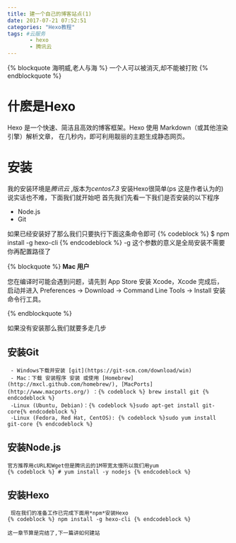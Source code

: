 ```yaml
---
title: 建一个自己的博客站点(1)
date: 2017-07-21 07:52:51
categories: "Hexo教程"
tags: #云服务
	   - hexo
	   - 腾讯云
---
```


{% blockquote 海明威,老人与海 %}
一个人可以被消灭,却不能被打败
{% endblockquote %}




# 什麽是Hexo
  Hexo 是一个快速、简洁且高效的博客框架。Hexo 使用 Markdown（或其他渲染引擎）解析文章，
     在几秒内，即可利用靓丽的主题生成静态网页。
<!--more-->
# 安装
  我的安装环境是*腾讯云* ,版本为*centos7.3*
  安装Hexo很简单(ps 这是作者认为的) 说实话也不难，下面我们就开始吧
  首先我们先看一下我们是否安装的以下程序
  - Node.js
  - Git
  
 如果已经安装好了那么我们只要执行下面这条命令即可
 {% codeblock %}
 $ npm install -g hexo-cli
 {% endcodeblock %}
 -g 这个参数的意义是全局安装不需要你再配置路径了
  
 {% blockquote %}
   **Mac 用户**

   您在编译时可能会遇到问题，请先到 App Store 安装 Xcode，Xcode 完成后，  启动并进入 Preferences -> Download -> Command Line Tools -> Install 安装命令行工具。

 {% endblockquote %}
  
 如果没有安装那么我们就要多走几步
  
  ## 安装Git
     - Windows下载并安装 [git](https://git-scm.com/download/win) 
	 - Mac：下载 安装程序 安装 或使用 [Homebrew](http://mxcl.github.com/homebrew/), [MacPorts](http://www.macports.org/) ：{% codeblock %} brew install git {% endcodeblock %}
     -Linux (Ubuntu, Debian)：{% codeblock %}sudo apt-get install git-core{% endcodeblock %}
     -Linux (Fedora, Red Hat, CentOS): {% codeblock %}sudo yum install git-core {% endcodeblock %}
 ## 安装Node.js 
    官方推荐用cURL和Wget但是腾讯云的1M带宽太慢所以我们用yum
	{% codeblock %} # yum install -y nodejs {% endcodeblock %}
	 
  ## 安装Hexo
     现在我们的准备工作已完成下面用*npm*安装Hexo 
	{% codeblock %} npm install -g hexo-cli {% endcodeblock %}
	
	这一章节算是完结了,下一篇讲如何建站
